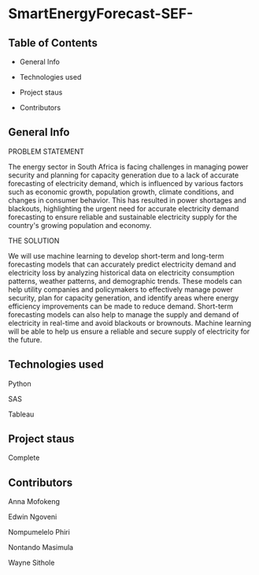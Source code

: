 # SmartEnergyForecast-SEF-

## Table of Contents

- General Info

- Technologies used

- Project staus

- Contributors

## General Info

PROBLEM STATEMENT

The energy sector in South Africa is facing challenges in managing power
security and planning for capacity generation due to a lack of accurate
forecasting of electricity demand, which is influenced by various factors such
as economic growth, population growth, climate conditions, and changes in
consumer behavior. This has resulted in power shortages and blackouts,
highlighting the urgent need for accurate electricity demand forecasting to
ensure reliable and sustainable electricity supply for the country's growing
population and economy.

THE SOLUTION

We will use machine learning to develop short-term and long-term forecasting
models that can accurately predict electricity demand and electricity loss by
analyzing historical data on electricity consumption patterns, weather
patterns, and demographic trends. These models can help utility companies
and policymakers to effectively manage power security, plan for capacity
generation, and identify areas where energy efficiency improvements can be
made to reduce demand. Short-term forecasting models can also help to
manage the supply and demand of electricity in real-time and avoid blackouts
or brownouts. Machine learning will be able to help us ensure a reliable and
secure supply of electricity for the future.

## Technologies used

Python

SAS

Tableau



## Project staus

Complete

## Contributors

Anna Mofokeng

Edwin Ngoveni

Nompumelelo Phiri

Nontando Masimula

Wayne Sithole
